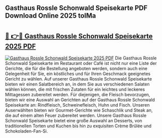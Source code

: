 ## Gasthaus Rossle Schonwald Speisekarte PDF Download Online 2025 toIMa

# <h2><a href="http://gcaxqb.nevu.top/?p=Gasthaus+Rossle+Schonwald+Speisekarte">🔗 👉🔴 Gasthaus Rossle Schonwald Speisekarte 2025 PDF</a></h2>

[![Gasthaus Rossle Schonwald Speisekarte 2025 PDF](https://i.imgur.com/dBaPXMq.png)](http://gcaxqb.nevu.top/?p=Gasthaus+Rossle+Schonwald+Speisekarte)
Die Gasthaus Rossle Schonwald Speisekarte im Restaurant oder Café ist nicht nur eine Liste der Gerichte, die für die Bestellung angeboten werden, sondern auch eine Gelegenheit für Sie, ein köstliches und für Ihren Geschmack geeignetes Gericht zu wählen. Auf unserer Gasthaus Rossle Schonwald Speisekarte bieten wir einen Salatbereich an, in dem Sie aus verschiedenen Salaten wählen können, die mit frischen Zutaten für ein leichtes und leckeres Mittagessen zubereitet werden. Für diejenigen, die Fleisch bevorzugen, bieten wir eine Auswahl an Gerichten auf der Gasthaus Rossle Schonwald Speisekarte an: Rindfleisch, Schweinefleisch, Huhn und Fisch. Unseren Auserwählten bieten wir Gourmet-Gerichte wie Schaschlik und Steak an, die auf einem alten Feuer zubereitet werden. Unsere Gasthaus Rossle Schonwald Speisekarte bietet eine große Auswahl an Desserts, von traditionellen Torten und Kuchen bis hin zu exquisiten Crème Brûlée und Schokoladen-Fan-Si.
